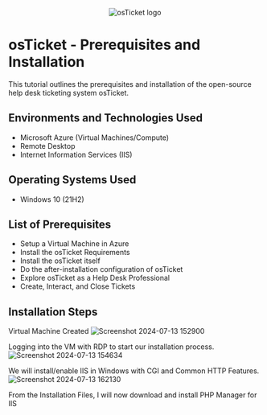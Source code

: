 <p align="center">
<img src="https://i.imgur.com/Clzj7Xs.png" alt="osTicket logo"/>
</p>

<h1>osTicket - Prerequisites and Installation</h1>
This tutorial outlines the prerequisites and installation of the open-source help desk ticketing system osTicket.<br />



<h2>Environments and Technologies Used</h2>

- Microsoft Azure (Virtual Machines/Compute)
- Remote Desktop
- Internet Information Services (IIS)

<h2>Operating Systems Used </h2>

- Windows 10</b> (21H2)

<h2>List of Prerequisites</h2>

- Setup a Virtual Machine in Azure
- Install the osTicket Requirements
- Install the osTicket itself
- Do the after-installation configuration of osTicket
- Explore osTicket as a Help Desk Professional
- Create, Interact, and Close Tickets

<h2>Installation Steps</h2>

Virtual Machine Created
![Screenshot 2024-07-13 152900](https://github.com/user-attachments/assets/7e794449-327a-4fd0-b18a-e673f5ce972c)

Logging into the VM with RDP to start our installation process.
![Screenshot 2024-07-13 154634](https://github.com/user-attachments/assets/fbc8a099-77f8-4f7d-9995-8bad8c8ca0ab)

We will install/enable IIS in Windows with CGI and Common HTTP Features.
![Screenshot 2024-07-13 162130](https://github.com/user-attachments/assets/e675d703-c85c-41f9-9615-7fff4c457288)

From the Installation Files, I will now download and install PHP Manager for IIS




